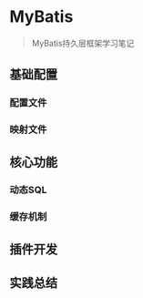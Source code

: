 # MyBatis

> MyBatis持久层框架学习笔记

## 基础配置

### 配置文件

### 映射文件

## 核心功能

### 动态SQL

### 缓存机制

## 插件开发

## 实践总结